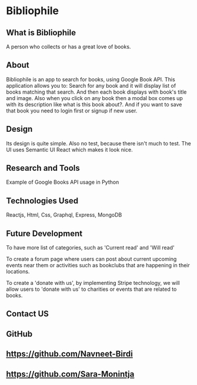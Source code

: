 # Bibliophile

## What is Bibliophile
A person who collects or has a great love of books.

## About
Bibliophile is an app to search for books, using Google Book API. This application allows you to: Search for any book and it will display list of books matching that search. And then each book displays with book's title and image. Also when you click on any book then a modal box comes up with its description like what is this book about?. And if you want to save that book you need to login first or signup if new user.

## Design
Its design is quite simple. Also no test, because there isn't much to test. The UI uses Semantic UI React which makes it look nice.

## Research and Tools
Example of Google Books API usage in Python

## Technologies Used
Reactjs, Html, Css, Graphql, Express, MongoDB

## Future Development
To have more list of categories, such as 
'Current read' and 'Will read'

To create a forum page where users can post about current upcoming events near them or activities such as bookclubs that are happening in their locations.

To create a 'donate with us', by implementing Stripe technology, we will allow users to 'donate with us' to charities or events that are related to books.

## Contact US

## GitHub
## https://github.com/Navneet-Birdi
## https://github.com/Sara-Monintja